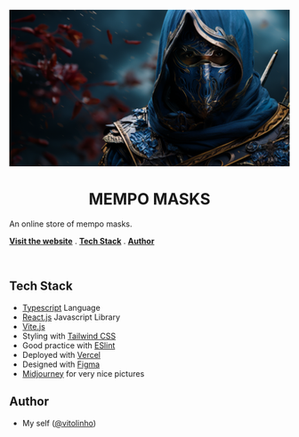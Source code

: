 <p align='center'>
<img alt='logo' src='./public/bg2.png'>
<p>

<h1 align='center'>MEMPO MASKS</h1>

<p align='left'>An online store of mempo masks.</p>

<p align='left'>
<a href='https://mempo-masks.vercel.app/'><strong>Visit the website</strong></a> .
<a href='#tech-stack'><strong>Tech Stack</strong></a> .
<a href='#author'><strong>Author</strong></a>
</p>
<br/>

## Tech Stack

- [Typescript](https://www.typescriptlang.org) Language
- [React.js](https://fr.react.dev/) Javascript Library
- [Vite.js](https://vitejs.dev/)
- Styling with [Tailwind CSS](https://tailwindcss.com)
- Good practice with [ESlint](https://eslint.org)
- Deployed with [Vercel](https://vercel.com/)
- Designed with [Figma](https://www.figma.com/)
- [Midjourney](https://www.midjourney.com/) for very nice pictures

## Author

- My self ([@vitolinho](https://github.com/vitolinho))